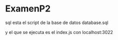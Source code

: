 # ExamenP2

sql esta el script de la base de datos database.sql

y el que se ejecuta es el index.js con localhost:3022
